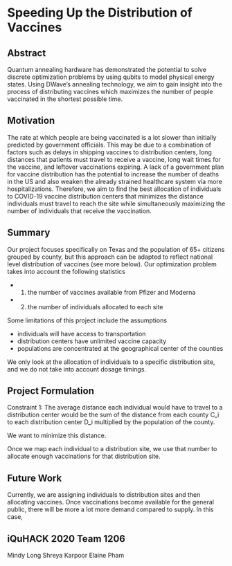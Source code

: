 # Speeding Up the Distribution of Vaccines

Abstract
---
Quantum annealing hardware has demonstrated the potential to solve discrete optimization problems by using qubits to model physical energy states. Using DWave’s annealing technology, we aim to gain insight into the process of distributing vaccines which maximizes the number of people vaccinated in the shortest possible time. 



Motivation
---
The rate at which people are being vaccinated is a lot slower than initially predicted by government officials. This may be due to a combination of factors such as delays in shipping vaccines to distribution centers, long distances that patients must travel to receive a vaccine, long wait times for the vaccine, and leftover vaccinations expiring. A lack of a government plan for vaccine distribution has the potential to increase the number of deaths in the US and also weaken the already strained healthcare system via more hospitalizations. Therefore, we aim to find the best allocation of individuals to COVID-19 vaccine distribution centers that minimizes the distance individuals must travel to reach the site while simultaneously maximizing the number of individuals that receive the vaccination. 



Summary
---
Our project focuses specifically on Texas and the population of 65+ citizens grouped by county, but this approach can be adapted to reflect national level distribution of vaccines (see more below). Our optimization problem takes into account the following statistics

* 1) the number of vaccines available from Pfizer and Moderna
* 2) the number of individuals allocated to each site

Some limitations of this project include the assumptions

* individuals will have access to transportation
* distribution centers have unlimited vaccine capacity
* populations are concentrated at the geographical center of the counties

We only look at the allocation of individuals to a specific distribution site, and we do not take into account dosage timings.



Project Formulation
---
Constraint 1: The average distance each individual would have to travel to a distribution center would be the sum of the distance from each county C_i to each distribution center D_i multiplied by the population of the county.

We want to minimize this distance. 

Once we map each individual to a distribution site, we use that number to allocate enough vaccinations for that distribution site. 




Future Work
---
Currently, we are assigning individuals to distribution sites and then allocating vaccines. Once vaccinations become available for the general public, there will be more a lot more demand compared to supply. In this case, 



iQuHACK 2020 Team 1206
---
Mindy Long
Shreya Karpoor
Elaine Pham
